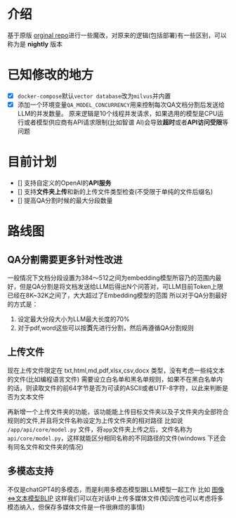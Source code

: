 # 介绍
基于原版 [orginal repo](https://github.com/langgenius/dify)进行一些魔改，对原来的逻辑(包括部署)有一些区别，可以称为是 **nightly** 版本

# 已知修改的地方
- [x] `docker-compose`默认`vector database`改为`milvus`并内置
- [x] 添加一个环境变量`QA_MODEL_CONCURRENCY`用来控制每次QA文档分割后发送给LLM的并发数量。
  原来逻辑是10个线程并发请求，如果选用的模型是CPU运行或者模型供应商有API请求限制(比如智谱 AI)会导致**超时**或者**API访问受限**等问题

# 目前计划

- [] 支持自定义的OpenAI的**API服务**
- [] 支持**文件夹上传**和新的上传文件类型检查(不受限于单纯的文件后缀名)
- [] 提高QA分割时候的最大分段数量
  

# 路线图

## QA分割需要更多针对性改进
一般情况下文档分段设置为384～512之间为embedding模型所容乃的范围内最好，但是QA分割是将文档发送给LLM后得出N个问答对，可LLM目前Token上限已经在8K~32K之间了，大大超过了Embedding模型的范围
所以对于QA分割最好的方式是：
  1. 设定最大分段大小为LLM最大长度的70%
  2. 对于pdf,word这些可以按**页**先进行分割，然后再遵循QA分割规则


## 上传文件
现在上传文件限定在 txt,html,md,pdf,xlsx,csv,docx 类型，没有考虑一些纯文本的文件(比如编程语言文件)
需要设立白名单和黑名单规则，如果不在黑白名单内的话，则读取文件的前64字节是否为可读的ASCII或者UTF-8字符，以此来判断是否为文本文件

再新增一个上传文件夹的功能，该功能能上传目标文件夹以及子文件夹内全部符合规则的文件,并且将文件名称设定为上传文件夹的相对路径
比如说 `/app/api/core/model.py` 文件，将`app`文件夹上传之后，文件名称为 `api/core/model.py`，这样就能区分相同名称的不同路径的文件(windows 下还会有同名文件和文件夹的情况)

## 多模态支持
不仅是chatGPT4的多模态，而是利用多模态模型跟LLM模型一起工作
比如 [图像<=>文本模型BLIP](https://github.com/salesforce/BLIP)
这样我们可以在对话中上传多媒体文件(知识库也可以考虑将多模态纳入，但保存多媒体文件是一件很麻烦的事情)

